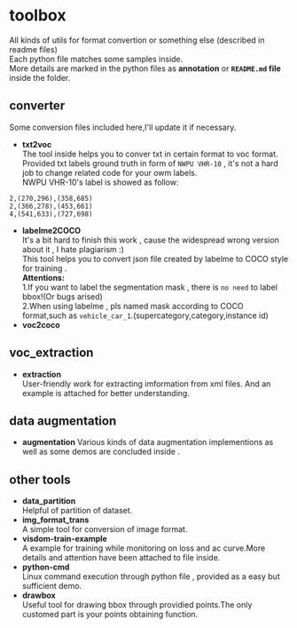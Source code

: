 # toolbox
All kinds of utils for format convertion or something else (described in readme files)</br>
Each python file matches some samples inside.</br>
More details are marked in the python files as **annotation** or **`README.md` file** inside the folder.</br>


## converter 
Some conversion files included here,I'll update it if necessary.</br>
* **txt2voc**</br>
The tool inside helps you to conver txt in certain format to voc format.<br>
Provided txt labels ground truth in form of `NWPU VHR-10` , it's not a hard job to change related code for your owm labels.<br>
NWPU VHR-10's label is showed as follow:<br>
```
2,(270,296),(358,685)
2,(366,278),(453,661)
4,(541,633),(727,698)
```
* **labelme2COCO**<br>
It's a bit hard to finish this work , cause the widespread wrong version about it , I hate plagiarism :)<br>
This tool helps you to convert json file created by labelme to COCO style for training .<br> 
**Attentions:**<br> 
    1.If you want to label the segmentation mask , there is `no need` to label bbox!(Or bugs arised)<br> 
    2.When using labelme , pls named mask according to COCO format,such as `vehicle_car_1`.(supercategory,category,instance id)<br> 
* **voc2coco**<br>


## voc_extraction
* **extraction**  
User-friendly work for extracting imformation from xml files. And an example is attached for better understanding.<br>

## data augmentation
* **augmentation**
Various kinds of data augmentation implementions as well as some demos are concluded inside .

## other tools
* **data_partition**<br>
Helpful of partition of dataset.<br>
* **img_format_trans**<br>
A simple tool for conversion of image format.<br>
* **visdom-train-example**<br>
A example for training while monitoring on loss and ac curve.More details and attention have been attached to file inside.<br>
* **python-cmd**<br>
Linux command execution through python file , provided as a easy but sufficient demo.<br>
* **drawbox**  
Useful tool for drawing bbox through providied points.The only customed part is your points obtaining function.  
